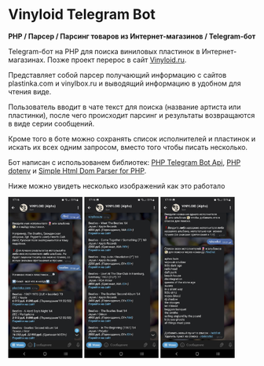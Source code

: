 # Vinyloid Telegram Bot
<b>PHP / Парсер / Парсинг товаров из Интернет-магазинов / Telegram-бот</b>
 <p>Telegram-бот на PHP для поиска виниловых пластинок в Интернет-магазинах. Позже проект перерос в сайт <a href="http://vinyloid.ru" target="_blank">Vinyloid.ru</a>.</p>
 <p>Представляет собой парсер получающий информацию с сайтов plastinka.com и vinylbox.ru и выводящий информацию в удобном для чтения виде.</p>
 <p>Пользователь вводит в чате текст для поиска (название артиста или пластинки), после чего происходит парсинг и результаты возвращаются в виде серии сообщений. </p>
 <p>Кроме того в боте можно сохранять список исполнителей и пластинок и искать их всех одним запросом, вместо того чтобы писать несколько.</p>
 <p>Бот написан с использованем библиотек: <a href="https://github.com/TelegramBot/Api">PHP Telegram Bot Api</a>, <a href="https://github.com/vlucas/phpdotenv">PHP dotenv</a> и <a href="https://github.com/voku/simple_html_dom">Simple Html Dom Parser for PHP</a>.</p>
 
 <p>Ниже можно увидеть несколько изображений как это работало</p>
 
 <img src="pics/screen_1.jpg" width="30%">
 <img src="pics/screen_2.jpg" width="30%">
 <img src="pics/screen_3.jpg" width="30%">
 
